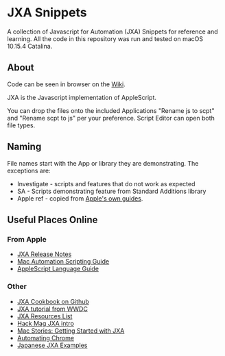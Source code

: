 # JXA Snippets 

A collection of Javascript for Automation (JXA) Snippets for reference and learning. All the code in this repository was run and tested on macOS 10.15.4 Catalina.

## About 

Code can be seen in browser on the [Wiki](https://github.com/SeamlessIO/JXA-Snippets/wiki/JXA-Snippets-in-Wiki-Book,-draft-edit).

JXA is the Javascript implementation of AppleScript.

You can drop the files onto the included Applications "Rename js to scpt" and "Rename scpt to js" per your preference. Script Editor can open both file types. 

## Naming

File names start with the App or library they are demonstrating. The exceptions are:  

* Investigate - scripts and features that do not work as expected 
* SA - Scripts demonstrating feature from Standard Additions library 
* Apple ref - copied from [Apple's own guides](https://developer.apple.com/library/archive/documentation/LanguagesUtilities/Conceptual/MacAutomationScriptingGuide/index.html#//apple_ref/doc/uid/TP40016239-CH56-SW1). 


## Useful Places Online

### From Apple

* [JXA Release Notes](https://developer.apple.com/library/archive/releasenotes/InterapplicationCommunication/RN-JavaScriptForAutomation/Articles/Introduction.html#//apple_ref/doc/uid/TP40014508-CH111-SW1)
* [Mac Automation Scripting Guide](https://developer.apple.com/library/archive/documentation/LanguagesUtilities/Conceptual/MacAutomationScriptingGuide/index.html#//apple_ref/doc/uid/TP40016239-CH56-SW1)
* [AppleScript Language Guide](https://developer.apple.com/library/archive/documentation/AppleScript/Conceptual/AppleScriptLangGuide/introduction/ASLR_intro.html#//apple_ref/doc/uid/TP40000983)

### Other

* [JXA Cookbook on Github](https://github.com/JXA-Cookbook/JXA-Cookbook)
* [JXA tutorial from WWDC](https://github.com/josh-/automating-macOS-with-JXA-presentation)
* [JXA Resources List](https://apple-dev.groups.io/g/jxa/wiki/JXA-Resources)
* [Hack Mag JXA intro](https://hackmag.com/coding/getting-to-grips-with-javascript-automation-for-os-x/)
* [Mac Stories: Getting Started with JXA](https://www.macstories.net/tutorials/getting-started-with-javascript-for-automation-on-yosemite/)
* [Automating Chrome](https://medium.com/@SteveBarbera/automating-chrome-with-jxa-javascript-application-scripting-6f9bc433216a)
* [Japanese JXA Examples](http://www.openspc2.org/reibun/JXA/Yosemite/)
